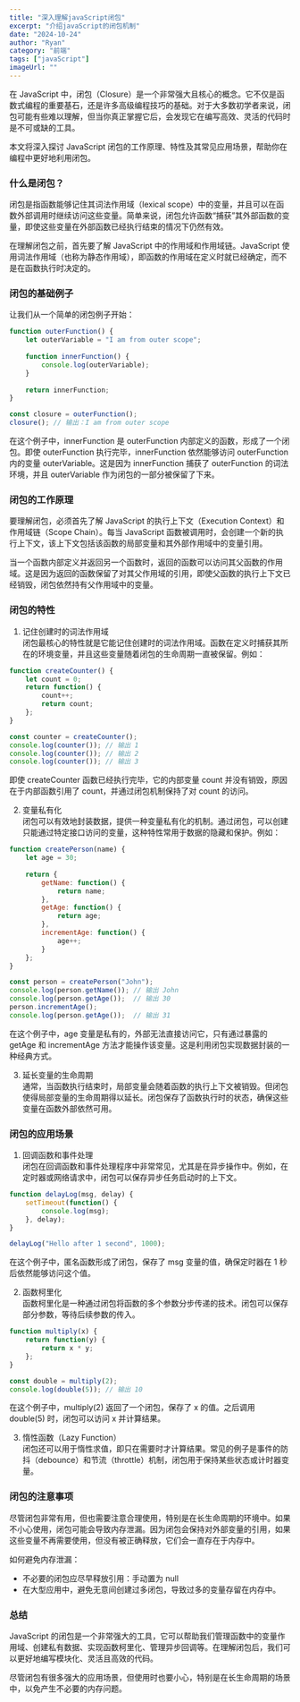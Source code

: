 ```yaml
---
title: "深入理解javaScript闭包"
excerpt: "介绍javaScript的闭包机制"
date: "2024-10-24"
author: "Ryan"
category: "前端"
tags: ["javaScript"]
imageUrl: ""
---
```


在 JavaScript 中，闭包（Closure）是一个非常强大且核心的概念。它不仅是函数式编程的重要基石，还是许多高级编程技巧的基础。对于大多数初学者来说，闭包可能有些难以理解，但当你真正掌握它后，会发现它在编写高效、灵活的代码时是不可或缺的工具。

本文将深入探讨 JavaScript 闭包的工作原理、特性及其常见应用场景，帮助你在编程中更好地利用闭包。

### 什么是闭包？
闭包是指函数能够记住其词法作用域（lexical scope）中的变量，并且可以在函数外部调用时继续访问这些变量。简单来说，闭包允许函数“捕获”其外部函数的变量，即使这些变量在外部函数已经执行结束的情况下仍然有效。

在理解闭包之前，首先要了解 JavaScript 中的作用域和作用域链。JavaScript 使用词法作用域（也称为静态作用域），即函数的作用域在定义时就已经确定，而不是在函数执行时决定的。

### 闭包的基础例子
让我们从一个简单的闭包例子开始：

```javascript
function outerFunction() {
    let outerVariable = "I am from outer scope";
    
    function innerFunction() {
        console.log(outerVariable);
    }
    
    return innerFunction;
}

const closure = outerFunction();
closure(); // 输出：I am from outer scope
```

在这个例子中，innerFunction 是 outerFunction 内部定义的函数，形成了一个闭包。即使 outerFunction 执行完毕，innerFunction 依然能够访问 outerFunction 内的变量 outerVariable。这是因为 innerFunction 捕获了 outerFunction 的词法环境，并且 outerVariable 作为闭包的一部分被保留了下来。

### 闭包的工作原理
要理解闭包，必须首先了解 JavaScript 的执行上下文（Execution Context）和作用域链（Scope Chain）。每当 JavaScript 函数被调用时，会创建一个新的执行上下文，该上下文包括该函数的局部变量和其外部作用域中的变量引用。

当一个函数内部定义并返回另一个函数时，返回的函数可以访问其父函数的作用域。这是因为返回的函数保留了对其父作用域的引用，即使父函数的执行上下文已经销毁，闭包依然持有父作用域中的变量。

### 闭包的特性
1. 记住创建时的词法作用域<br>
闭包最核心的特性就是它能记住创建时的词法作用域。函数在定义时捕获其所在的环境变量，并且这些变量随着闭包的生命周期一直被保留。例如：

```javascript
function createCounter() {
    let count = 0;
    return function() {
        count++;
        return count;
    };
}

const counter = createCounter();
console.log(counter()); // 输出 1
console.log(counter()); // 输出 2
console.log(counter()); // 输出 3
```

即使 createCounter 函数已经执行完毕，它的内部变量 count 并没有销毁，原因在于内部函数引用了 count，并通过闭包机制保持了对 count 的访问。

2. 变量私有化<br>
闭包可以有效地封装数据，提供一种变量私有化的机制。通过闭包，可以创建只能通过特定接口访问的变量，这种特性常用于数据的隐藏和保护。例如：
```javascript
function createPerson(name) {
    let age = 30;
    
    return {
        getName: function() {
            return name;
        },
        getAge: function() {
            return age;
        },
        incrementAge: function() {
            age++;
        }
    };
}

const person = createPerson("John");
console.log(person.getName()); // 输出 John
console.log(person.getAge());  // 输出 30
person.incrementAge();
console.log(person.getAge());  // 输出 31
```

在这个例子中，age 变量是私有的，外部无法直接访问它，只有通过暴露的 getAge 和 incrementAge 方法才能操作该变量。这是利用闭包实现数据封装的一种经典方式。

3. 延长变量的生命周期<br>
通常，当函数执行结束时，局部变量会随着函数的执行上下文被销毁。但闭包使得局部变量的生命周期得以延长。闭包保存了函数执行时的状态，确保这些变量在函数外部依然可用。

### 闭包的应用场景
1. 回调函数和事件处理<br>
闭包在回调函数和事件处理程序中非常常见，尤其是在异步操作中。例如，在定时器或网络请求中，闭包可以保存异步任务启动时的上下文。

```javascript
function delayLog(msg, delay) {
    setTimeout(function() {
        console.log(msg);
    }, delay);
}

delayLog("Hello after 1 second", 1000);
```

在这个例子中，匿名函数形成了闭包，保存了 msg 变量的值，确保定时器在 1 秒后依然能够访问这个值。

2. 函数柯里化<br>
函数柯里化是一种通过闭包将函数的多个参数分步传递的技术。闭包可以保存部分参数，等待后续参数的传入。

```javascript
function multiply(x) {
    return function(y) {
        return x * y;
    };
}

const double = multiply(2);
console.log(double(5)); // 输出 10
```

在这个例子中，multiply(2) 返回了一个闭包，保存了 x 的值。之后调用 double(5) 时，闭包可以访问 x 并计算结果。

3. 惰性函数（Lazy Function）<br>
闭包还可以用于惰性求值，即只在需要时才计算结果。常见的例子是事件的防抖（debounce）和节流（throttle）机制，闭包用于保持某些状态或计时器变量。

### 闭包的注意事项
尽管闭包非常有用，但也需要注意合理使用，特别是在长生命周期的环境中。如果不小心使用，闭包可能会导致内存泄漏。因为闭包会保持对外部变量的引用，如果这些变量不再需要使用，但没有被正确释放，它们会一直存在于内存中。

如何避免内存泄漏：
* 不必要的闭包应尽早释放引用：手动置为 null
* 在大型应用中，避免无意间创建过多闭包，导致过多的变量存留在内存中。

### 总结
JavaScript 的闭包是一个非常强大的工具，它可以帮助我们管理函数中的变量作用域、创建私有数据、实现函数柯里化、管理异步回调等。在理解闭包后，我们可以更好地编写模块化、灵活且高效的代码。

尽管闭包有很多强大的应用场景，但使用时也要小心，特别是在长生命周期的场景中，以免产生不必要的内存问题。
